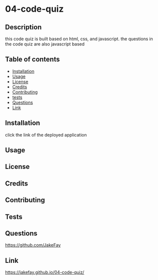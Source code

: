 # 04-code-quiz 

## Description

this code quiz is built based on html, css, and javascript. the questions in the code quiz are also javascript based

## Table of contents

* [Installation](#installation)
* [Usage](#usage)
* [License](#license)
* [Credits](#credits)
* [Contributing](#contributing)
* [tests](#tests)
* [Questions](#questions)
* [Link](#link)

## Installation

click the link of the deployed application

## Usage



## License



## Credits



## Contributing



## Tests



## Questions

https://github.com/JakeFay

## Link

https://jakefay.github.io/04-code-quiz/

